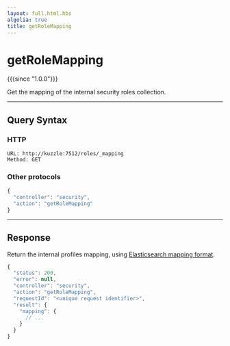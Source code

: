 ```yaml
---
layout: full.html.hbs
algolia: true
title: getRoleMapping
---
```



# getRoleMapping

{{{since "1.0.0"}}}

Get the mapping of the internal security roles collection.

---

## Query Syntax

### HTTP

```http
URL: http://kuzzle:7512/roles/_mapping
Method: GET
```

### Other protocols

```js
{
  "controller": "security",
  "action": "getRoleMapping"
}
```

---

## Response

Return the internal profiles mapping, using [Elasticsearch mapping format](https://www.elastic.co/guide/en/elasticsearch/reference/5.6/mapping.html).

```javascript
{
  "status": 200,                     
  "error": null,                     
  "controller": "security",
  "action": "getRoleMapping",
  "requestId": "<unique request identifier>",
  "result": {
    "mapping": {
      // ...
    }
  }
}
```

